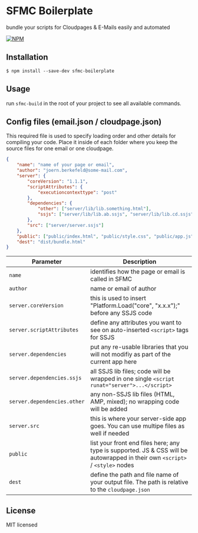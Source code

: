 # SFMC Boilerplate

bundle your scripts for Cloudpages & E-Mails easily and automated

[![NPM](https://nodei.co/npm/sfmc-boilerplate.png?downloads=true&downloadRank=true&stars=true)](https://nodei.co/npm/sfmc-boilerplate/)


## Installation

```
$ npm install --save-dev sfmc-boilerplate
```

## Usage

run ``sfmc-build`` in the root of your project to see all available commands.


## Config files (email.json / cloudpage.json)

This required file is used to specify loading order and other details for compiling your code. Place it inside of each folder where you keep the source files for one email or one cloudpage.

```json
{
	"name": "name of your page or email",
	"author": "joern.berkefeld@some-mail.com",
	"server": {
		"coreVersion": "1.1.1",
		"scriptAttributes": {
			"executioncontexttype": "post"
		},
		"dependencies": {
			"other": ["server/lib/lib.something.html"],
			"ssjs": ["server/lib/lib.ab.ssjs", "server/lib/lib.cd.ssjs"]
		},
		"src": ["server/server.ssjs"]
	},
	"public": ["public/index.html", "public/style.css", "public/app.js"],
	"dest": "dist/bundle.html"
}

``` 
| Parameter                     | Description                                                                                                                       |
| ----------------------------- | --------------------------------------------------------------------------------------------------------------------------------- |
| ``name``                      | identifies how the page or email is called in SFMC                                                                                |
| ``author``                    | name or email of author                                                                                                           |
| ``server.coreVersion``        | this is used to insert "Platform.Load("core", "x.x.x");" before any SSJS code                                                     |
| ``server.scriptAttributes``   | define any attributes you want to see on auto-inserted ``<script>`` tags for SSJS                                                 |
| ``server.dependencies``       | put any re-usable libraries that you will not modifiy as part of the current app here                                             |
| ``server.dependencies.ssjs``  | all SSJS lib files; code will be wrapped in one single ``<script runat="server">...</script>``                                    |
| ``server.dependencies.other`` | any non-SSJS lib files (HTML, AMP, mixed); no wrapping code will be added                                                         |
| ``server.src``                | this is where your server-side app goes. You can use multipe files as well if needed                                              |
| ``public``                    | list your front end files here; any type is supported. JS & CSS will be autowrapped in their own ``<script>`` / ``<style>`` nodes |
| ``dest``                      | define the path and file name of your output file. The path is relative to the ``cloudpage.json``                                 |


## License

MIT licensed